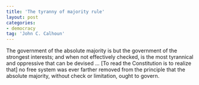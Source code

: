 ```yaml
---
title: 'The tyranny of majority rule'
layout: post
categories:
- democracy
tag: 'John C. Calhoun'
---
```


The government of the absolute majority is but the government of the strongest interests; and when not effectively checked, is the most tyrannical and oppressive that can be devised ... \[To read the Constitution is to realize that\] no free system was ever farther removed from the principle that the absolute majority, without check or limitation, ought to govern.
